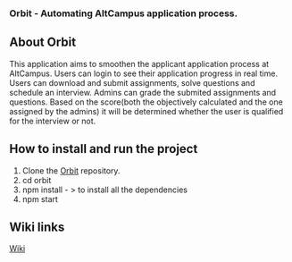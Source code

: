 ### Orbit - Automating AltCampus  application process.
## About Orbit
This application aims to smoothen the applicant  application process at AltCampus. Users can login to see their application progress in real time. Users can download and submit assignments, solve questions and schedule an interview. Admins can grade the submited assignments and questions. Based on the score(both the objectively calculated and the one assigned by the admins) it will be determined whether the user is qualified for the interview or not.

 ## How to install and run the project
 

 1. Clone the [Orbit](https://github.com/AltCampus/orbit.git) repository.
 2. cd orbit
 3. npm install - > to install all the dependencies
 4. npm start 

## Wiki links
   [Wiki](https://github.com/AltCampus/orbit/wiki)